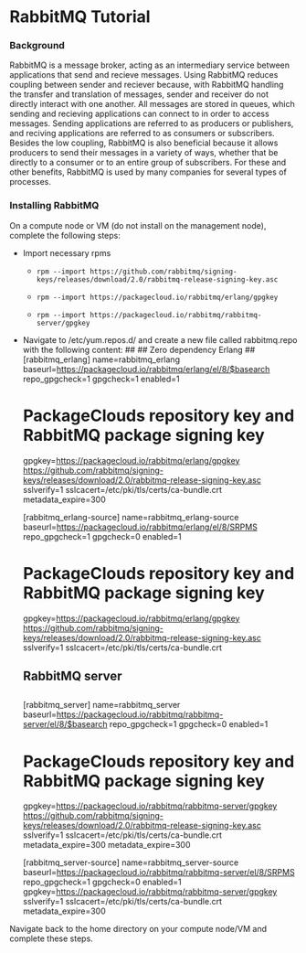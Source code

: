 # RabbitMQ Tutorial

### Background
RabbitMQ is a message broker, acting as an intermediary service between applications that send and recieve messages. Using RabbitMQ reduces coupling between sender and reciever because, with RabbitMQ handling the transfer and translation of messages, sender and receiver do not directly interact with one another. All messages are stored in queues, which sending and recieving applications can connect to in order to access messages. Sending applications are referred to as producers or publishers, and reciving applications are referred to as consumers or subscribers. Besides the low coupling, RabbitMQ is also beneficial because it allows producers to send their messages in a variety of ways, whether that be directly to a consumer or to an entire group of subscribers. For these and other benefits, RabbitMQ is used by many companies for several types of processes.

### Installing RabbitMQ
On a compute node or VM (do not install on the management node), complete the following steps:
* Import necessary rpms
    *     rpm --import https://github.com/rabbitmq/signing-keys/releases/download/2.0/rabbitmq-release-signing-key.asc
    *     rpm --import https://packagecloud.io/rabbitmq/erlang/gpgkey
    *     rpm --import https://packagecloud.io/rabbitmq/rabbitmq-server/gpgkey
* Navigate to /etc/yum.repos.d/ and create a new file called rabbitmq.repo with the following content:
           ##
           ## Zero dependency Erlang
           ##
        [rabbitmq_erlang]
        name=rabbitmq_erlang
	baseurl=https://packagecloud.io/rabbitmq/erlang/el/8/$basearch
	repo_gpgcheck=1
	gpgcheck=1
	enabled=1
	# PackageClouds repository key and RabbitMQ package signing key
	gpgkey=https://packagecloud.io/rabbitmq/erlang/gpgkey
	       https://github.com/rabbitmq/signing-keys/releases/download/2.0/rabbitmq-release-signing-key.asc
	sslverify=1
	sslcacert=/etc/pki/tls/certs/ca-bundle.crt
	metadata_expire=300

	[rabbitmq_erlang-source]
	name=rabbitmq_erlang-source
	baseurl=https://packagecloud.io/rabbitmq/erlang/el/8/SRPMS
	repo_gpgcheck=1
	gpgcheck=0
	enabled=1
	# PackageClouds repository key and RabbitMQ package signing key
	gpgkey=https://packagecloud.io/rabbitmq/erlang/gpgkey
	       https://github.com/rabbitmq/signing-keys/releases/download/2.0/rabbitmq-release-signing-key.asc
	sslverify=1
	sslcacert=/etc/pki/tls/certs/ca-bundle.crt

	##
	## RabbitMQ server
	##
	[rabbitmq_server]
	name=rabbitmq_server
	baseurl=https://packagecloud.io/rabbitmq/rabbitmq-server/el/8/$basearch
	repo_gpgcheck=1
	gpgcheck=0
	enabled=1
	# PackageClouds repository key and RabbitMQ package signing key
	gpgkey=https://packagecloud.io/rabbitmq/rabbitmq-server/gpgkey
	       https://github.com/rabbitmq/signing-keys/releases/download/2.0/rabbitmq-release-signing-key.asc
	sslverify=1
	sslcacert=/etc/pki/tls/certs/ca-bundle.crt
	metadata_expire=300
	metadata_expire=300

	[rabbitmq_server-source]
	name=rabbitmq_server-source
	baseurl=https://packagecloud.io/rabbitmq/rabbitmq-server/el/8/SRPMS
	repo_gpgcheck=1
	gpgcheck=0
	enabled=1
	gpgkey=https://packagecloud.io/rabbitmq/rabbitmq-server/gpgkey
	sslverify=1
	sslcacert=/etc/pki/tls/certs/ca-bundle.crt
	metadata_expire=300

Navigate back to the home directory on your compute node/VM and complete these steps.
